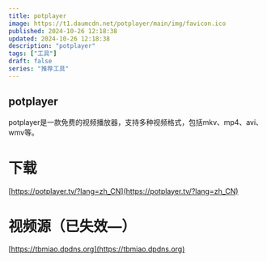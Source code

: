 ```yaml
---
title: potplayer
image: https://t1.daumcdn.net/potplayer/main/img/favicon.ico
published: 2024-10-26 12:18:38
updated: 2024-10-26 12:18:38
description: "potplayer"
tags: ["工具"]
draft: false
series: "推荐工具"
---
```

## potplayer

potplayer是一款免费的视频播放器，支持多种视频格式，包括mkv、mp4、avi、wmv等。

# 下载
[https://potplayer.tv/?lang=zh_CN](https://potplayer.tv/?lang=zh_CN)
# 视频源（已失效—）
[https://tbmiao.dpdns.org](https://tbmiao.dpdns.org)
